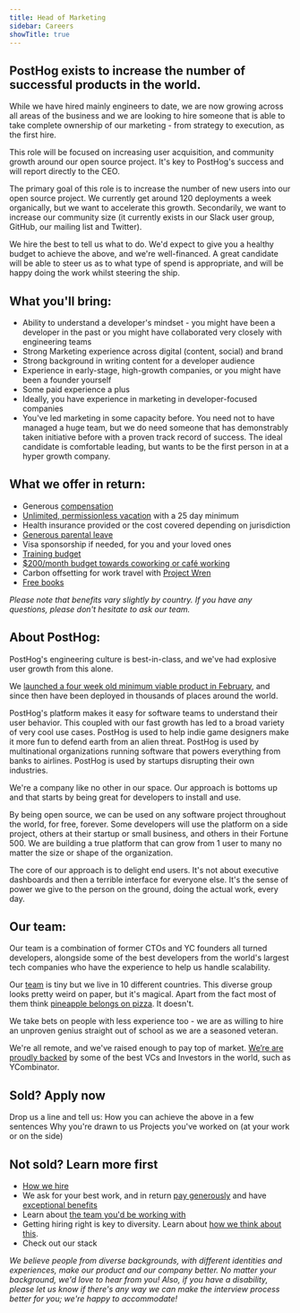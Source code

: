 ```yaml
---
title: Head of Marketing
sidebar: Careers
showTitle: true
---
```

## PostHog exists to increase the number of successful products in the world.

While we have hired mainly engineers to date, we are now growing across all areas of the business and we are looking to hire someone that is able to take complete ownership of our marketing - from strategy to execution, as the first hire.

This role will be focused on increasing user acquisition, and community growth around our open source project. It's key to PostHog's success and will report directly to the CEO.

The primary goal of this role is to increase the number of new users into our open source project. We currently get around 120 deployments a week organically, but we want to accelerate this growth. Secondarily, we want to increase our community size (it currently exists in our Slack user group, GitHub, our mailing list and Twitter). 

We hire the best to tell us what to do. We'd expect to give you a healthy budget to achieve the above, and we're well-financed. A great candidate will be able to steer us as to what type of spend is appropriate, and will be happy doing the work whilst steering the ship. 

## What you'll bring:
* Ability to understand a developer's mindset - you might have been a developer in the past or you might have collaborated very closely with engineering teams
* Strong Marketing experience across digital (content, social) and brand
* Strong background in writing content for a developer audience
* Experience in early-stage, high-growth companies, or you might have been a founder yourself
* Some paid experience a plus
* Ideally, you have experience in marketing in developer-focused companies
* You've led marketing in some capacity before. You need not to have managed a huge team, but we do need someone that has demonstrably taken initiative before with a proven track record of success. The ideal candidate is comfortable leading, but wants to be the first person in at a hyper growth company.

## What we offer in return:
* Generous [compensation](/handbook/people/compensation)
* [Unlimited, permissionless vacation](/handbook/people/time-off) with a 25 day minimum
* Health insurance provided or the cost covered depending on jurisdiction
* [Generous parental leave](/handbook/people/time-off)
* Visa sponsorship if needed, for you and your loved ones
* [Training budget](/handbook/people/training)
* [$200/month budget towards coworking or café working](/handbook/people/spending-money)
* Carbon offsetting for work travel with [Project Wren](https://www.wren.co/)
* [Free books](/handbook/people/training#books)

*Please note that benefits vary slightly by country. If you have any questions, please don't hesitate to ask our team.*

## About PostHog:

PostHog's engineering culture is best-in-class, and we've had explosive user growth from this alone.

We [launched a four week old minimum viable product in February](/handbook/company/story), and since then have been deployed in thousands of places around the world.

PostHog's platform makes it easy for software teams to understand their user behavior. This coupled with our fast growth has led to a broad variety of very cool use cases. PostHog is used to help indie game designers make it more fun to defend earth from an alien threat. PostHog is used by multinational organizations running software that powers everything from banks to airlines. PostHog is used by startups disrupting their own industries.

We're a company like no other in our space. Our approach is bottoms up and that starts by being great for developers to install and use.

By being open source, we can be used on any software project throughout the world, for free, forever. Some developers will use the platform on a side project, others at their startup or small business, and others in their Fortune 500. We are building a true platform that can grow from 1 user to many no matter the size or shape of the organization.

The core of our approach is to delight end users. It's not about executive dashboards and then a terrible interface for everyone else. It's the sense of power we give to the person on the ground, doing the actual work, every day.

## Our team:

Our team is a combination of former CTOs and YC founders all turned developers, alongside some of the best developers from the world's largest tech companies who have the experience to help us handle scalability.

Our [team](/handbook/company/team) is tiny but we live in 10 different countries. This diverse group looks pretty weird on paper, but it's magical. Apart from the fact most of them think [pineapple belongs on pizza](https://twitter.com/PostHogHQ/status/1319583079648923648). It doesn't.

We take bets on people with less experience too - we are as willing to hire an unproven genius straight out of school as we are a seasoned veteran.

We're all remote, and we've raised enough to pay top of market. [We’re are proudly backed](/handbook/strategy/investors) by some of the best VCs and Investors in the world, such as YCombinator.

## Sold? Apply now
Drop us a line and tell us:
How you can achieve the above in a few sentences
Why you're drawn to us
Projects you've worked on (at your work or on the side)

## Not sold? Learn more first
* [How we hire](/careers#the-process)
* We ask for your best work, and in return [pay generously](/handbook/people/compensation) and have [exceptional benefits](/careers/#benefits)
* Learn about [the team you'd be working with](/handbook/company/team)
* Getting hiring right is key to diversity. Learn about [how we think about this](/handbook/company/diversity).
* Check out our stack
 
*We believe people from diverse backgrounds, with different identities and experiences, make our product and our company better. No matter your background, we'd love to hear from you! Also, if you have a disability, please let us know if there's any way we can make the interview process better for you; we're happy to accommodate!*
